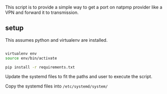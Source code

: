 This script is to provide a simple way to get a port on natpmp provider like a VPN and forward it to transmission.

## setup

This assumes python and virtualenv are installed.

```bash

virtualenv env
source env/bin/activate

pip install -r requirements.txt
```

Update the systemd files to fit the paths and user to execute the script.

Copy the systemd files into `/etc/systemd/system/`
